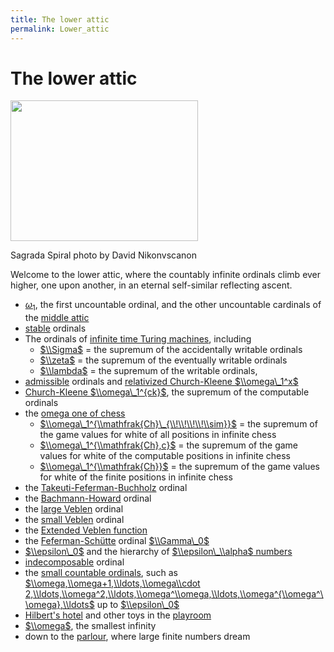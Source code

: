 ```yaml
---
title: The lower attic
permalink: Lower_attic
---
```

# The lower attic













<a href="/File:SagradaSpiralByDavidNikonvscanon.jpg" class="image"><img src="/web/20191104122843im_/http://cantorsattic.info/images/thumb/5/58/SagradaSpiralByDavidNikonvscanon.jpg/300px-SagradaSpiralByDavidNikonvscanon.jpg" class="thumbimage" srcset="/web/20191104122843im_/http://cantorsattic.info/images/thumb/5/58/SagradaSpiralByDavidNikonvscanon.jpg/450px-SagradaSpiralByDavidNikonvscanon.jpg 1.5x, /web/20191104122843im_/http://cantorsattic.info/images/5/58/SagradaSpiralByDavidNikonvscanon.jpg 2x" width="300" height="225" /></a>



<a href="/File:SagradaSpiralByDavidNikonvscanon.jpg" class="internal" title="Enlarge"></a>


Sagrada Spiral photo by David Nikonvscanon




Welcome to the lower attic, where the countably infinite ordinals climb
ever higher, one upon another, in an eternal self-similar reflecting
ascent.

-   <a href="/Aleph_one" class="mw-redirect" title="Aleph one">$\omega_1$</a>,
    the first uncountable ordinal, and the other uncountable cardinals
    of the [middle
    attic](/Middle_attic "Middle attic")
-   [stable](/Stable "Stable")
    ordinals
-   The ordinals of [infinite time Turing
    machines](/Infinite_time_Turing_machines "Infinite time Turing machines"),
    including
    -   [$\\Sigma$](/Infinite_time_Turing_machines#Sigma "Infinite time Turing machines")
        = the supremum of the accidentally writable ordinals
    -   [$\\zeta$](/Infinite_time_Turing_machines#zeta "Infinite time Turing machines")
        = the supremum of the eventually writable ordinals
    -   [$\\lambda$](/Infinite_time_Turing_machines#lambda "Infinite time Turing machines")
        = the supremum of the writable ordinals,
-   [admissible](/Admissible "Admissible")
    ordinals and [relativized Church-Kleene
    $\\omega\_1^x$](/Church-Kleene#relativized_Church-Kleene_ordinal "Church-Kleene")
-   [Church-Kleene
    $\\omega\_1^{ck}$](/Church-Kleene "Church-Kleene"),
    the supremum of the computable ordinals
-   the [omega one of
    chess](/Omega_one_chess "Omega one chess")
    -   [$\\omega\_1^{\\mathfrak{Ch}\_{\\!\\!\\!\\!\\sim}}$](/Omega_one_chess "Omega one chess")
        = the supremum of the game values for white of all positions in
        infinite chess
    -   [$\\omega\_1^{\\mathfrak{Ch},c}$](/Omega_one_chess "Omega one chess")
        = the supremum of the game values for white of the computable
        positions in infinite chess
    -   [$\\omega\_1^{\\mathfrak{Ch}}$](/Omega_one_chess "Omega one chess")
        = the supremum of the game values for white of the finite
        positions in infinite chess
-   the
    [Takeuti-Feferman-Buchholz](/Buchholz%27s_%CF%88_functions#Takeuti-Feferman-Buchholz_ordinal "Buchholz's ψ functions")
    ordinal
-   the
    [Bachmann-Howard](/Madore%27s_%CF%88_function#Bachmann-Howard_ordinal "Madore's ψ function")
    ordinal
-   the [large
    Veblen](/Madore%27s_%CF%88_function#Large_Veblen_ordinal "Madore's ψ function")
    ordinal
-   the [small
    Veblen](/Madore%27s_%CF%88_function#Small_Veblen_ordinal "Madore's ψ function")
    ordinal
-   the [Extended Veblen
    function](/Extended_Veblen_function "Extended Veblen function")
-   the
    [Feferman-Schütte](/Feferman-Sch%C3%BCtte "Feferman-Schütte")
    ordinal
    [$\\Gamma\_0$](/Feferman-Sch%C3%BCtte "Feferman-Schütte")
-   [$\\epsilon\_0$](/Epsilon_naught "Epsilon naught")
    and the hierarchy of [$\\epsilon\_\\alpha$
    numbers](/Epsilon_naught#epsilon_numbers "Epsilon naught")
-   <a href="/Indecomposable" class="mw-redirect" title="Indecomposable">indecomposable</a>
    ordinal
-   the [small countable
    ordinals](/Small_countable_ordinals "Small countable ordinals"),
    such as [$\\omega,\\omega+1,\\ldots,\\omega\\cdot
    2,\\ldots,\\omega^2,\\ldots,\\omega^\\omega,\\ldots,\\omega^{\\omega^\\omega},\\ldots$](/Small_countable_ordinals "Small countable ordinals")
    up to
    [$\\epsilon\_0$](/Epsilon_naught "Epsilon naught")
-   [Hilbert's
    hotel](/Playroom#Hilbert.27s_Grand_Hotel "Playroom")
    and other toys in the
    [playroom](/Playroom "Playroom")
-   [$\\omega$](/Omega "Omega"),
    the smallest infinity
-   down to the
    [parlour](/Parlour "Parlour"),
    where large finite numbers dream



